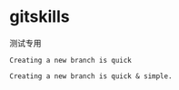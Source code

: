 # gitskills
测试专用

```
Creating a new branch is quick
```

```
Creating a new branch is quick & simple.
```